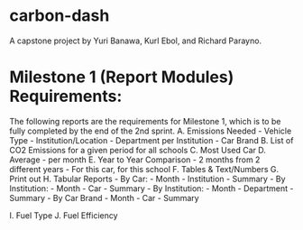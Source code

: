 # carbon-dash
A capstone project by Yuri Banawa, Kurl Ebol, and Richard Parayno.

# Milestone 1 (Report Modules) Requirements:
The following reports are the requirements for Milestone 1, which is to be fully completed by the end of the 2nd sprint.
A. Emissions Needed
	- Vehicle Type
	- Institution/Location
	- Department per Institution
	- Car Brand
B. List of CO2 Emissions for a given period for all schools
C. Most Used Car
D. Average
	- per month
E. Year to Year Comparison
	- 2 months from 2 different years
	- For this car, for this school
F. Tables & Text/Numbers
G. Print out
H. Tabular Reports
	- By Car:
		- Month
		- Institution
		- Summary
	- By Institution:
		- Month
		- Car
		- Summary
	- By Institution:
		- Month
		- Department
		- Summary
	- By Car Brand
		- Month
		- Car
		- Summary

I. Fuel Type
J. Fuel Efficiency

